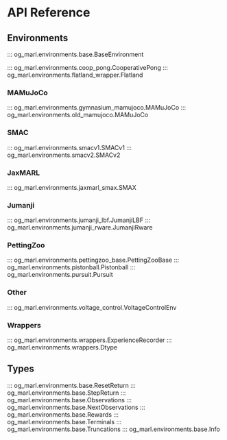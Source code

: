 # API Reference

## Environments

::: og_marl.environments.base.BaseEnvironment

::: og_marl.environments.coop_pong.CooperativePong
::: og_marl.environments.flatland_wrapper.Flatland

### MAMuJoCo
::: og_marl.environments.gymnasium_mamujoco.MAMuJoCo
::: og_marl.environments.old_mamujoco.MAMuJoCo

### SMAC
::: og_marl.environments.smacv1.SMACv1
::: og_marl.environments.smacv2.SMACv2

### JaxMARL
::: og_marl.environments.jaxmarl_smax.SMAX

### Jumanji
::: og_marl.environments.jumanji_lbf.JumanjiLBF
::: og_marl.environments.jumanji_rware.JumanjiRware

### PettingZoo
::: og_marl.environments.pettingzoo_base.PettingZooBase
::: og_marl.environments.pistonball.Pistonball
::: og_marl.environments.pursuit.Pursuit

### Other
::: og_marl.environments.voltage_control.VoltageControlEnv

### Wrappers
::: og_marl.environments.wrappers.ExperienceRecorder
::: og_marl.environments.wrappers.Dtype


## Types
::: og_marl.environments.base.ResetReturn
::: og_marl.environments.base.StepReturn
::: og_marl.environments.base.Observations
::: og_marl.environments.base.NextObservations
::: og_marl.environments.base.Rewards
::: og_marl.environments.base.Terminals
::: og_marl.environments.base.Truncations
::: og_marl.environments.base.Info
